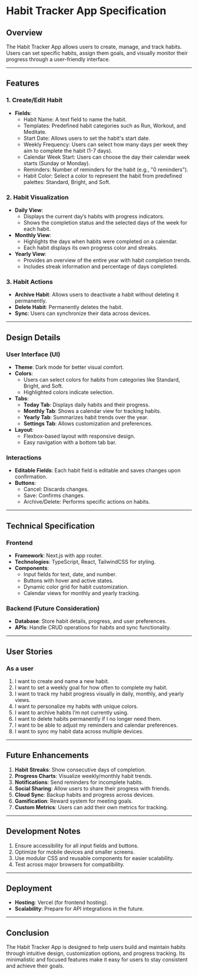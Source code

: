 # Habit Tracker App Specification

## Overview

The Habit Tracker App allows users to create, manage, and track habits. Users can set specific habits, assign them goals, and visually monitor their progress through a user-friendly interface.

---

## Features

### 1. **Create/Edit Habit**

- **Fields**:
  - Habit Name: A text field to name the habit.
  - Templates: Predefined habit categories such as Run, Workout, and Meditate.
  - Start Date: Allows users to set the habit's start date.
  - Weekly Frequency: Users can select how many days per week they aim to complete the habit (1-7 days).
  - Calendar Week Start: Users can choose the day their calendar week starts (Sunday or Monday).
  - Reminders: Number of reminders for the habit (e.g., "0 reminders").
  - Habit Color: Select a color to represent the habit from predefined palettes: Standard, Bright, and Soft.

### 2. **Habit Visualization**

- **Daily View**:
  - Displays the current day’s habits with progress indicators.
  - Shows the completion status and the selected days of the week for each habit.
- **Monthly View**:
  - Highlights the days when habits were completed on a calendar.
  - Each habit displays its own progress color and streaks.
- **Yearly View**:
  - Provides an overview of the entire year with habit completion trends.
  - Includes streak information and percentage of days completed.

### 3. **Habit Actions**

- **Archive Habit**: Allows users to deactivate a habit without deleting it permanently.
- **Delete Habit**: Permanently deletes the habit.
- **Sync**: Users can synchronize their data across devices.

---

## Design Details

### User Interface (UI)

- **Theme**: Dark mode for better visual comfort.
- **Colors**:
  - Users can select colors for habits from categories like Standard, Bright, and Soft.
  - Highlighted colors indicate selection.
- **Tabs**:
  - **Today Tab**: Displays daily habits and their progress.
  - **Monthly Tab**: Shows a calendar view for tracking habits.
  - **Yearly Tab**: Summarizes habit trends over the year.
  - **Settings Tab**: Allows customization and preferences.
- **Layout**:
  - Flexbox-based layout with responsive design.
  - Easy navigation with a bottom tab bar.

### Interactions

- **Editable Fields**: Each habit field is editable and saves changes upon confirmation.
- **Buttons**:
  - Cancel: Discards changes.
  - Save: Confirms changes.
  - Archive/Delete: Performs specific actions on habits.

---

## Technical Specification

### Frontend

- **Framework**: Next.js with app router.
- **Technologies**: TypeScript, React, TailwindCSS for styling.
- **Components**:
  - Input fields for text, date, and number.
  - Buttons with hover and active states.
  - Dynamic color grid for habit customization.
  - Calendar views for monthly and yearly tracking.

### Backend (Future Consideration)

- **Database**: Store habit details, progress, and user preferences.
- **APIs**: Handle CRUD operations for habits and sync functionality.

---

## User Stories

### As a user

1. I want to create and name a new habit.
2. I want to set a weekly goal for how often to complete my habit.
3. I want to track my habit progress visually in daily, monthly, and yearly views.
4. I want to personalize my habits with unique colors.
5. I want to archive habits I’m not currently using.
6. I want to delete habits permanently if I no longer need them.
7. I want to be able to adjust my reminders and calendar preferences.
8. I want to sync my habit data across multiple devices.

---

## Future Enhancements

1. **Habit Streaks**: Show consecutive days of completion.
2. **Progress Charts**: Visualize weekly/monthly habit trends.
3. **Notifications**: Send reminders for incomplete habits.
4. **Social Sharing**: Allow users to share their progress with friends.
5. **Cloud Sync**: Backup habits and progress across devices.
6. **Gamification**: Reward system for meeting goals.
7. **Custom Metrics**: Users can add their own metrics for tracking.

---

## Development Notes

1. Ensure accessibility for all input fields and buttons.
2. Optimize for mobile devices and smaller screens.
3. Use modular CSS and reusable components for easier scalability.
4. Test across major browsers for compatibility.

---

## Deployment

- **Hosting**: Vercel (for frontend hosting).
- **Scalability**: Prepare for API integrations in the future.

---

## Conclusion

The Habit Tracker App is designed to help users build and maintain habits through intuitive design, customization options, and progress tracking. Its minimalistic and focused features make it easy for users to stay consistent and achieve their goals.
